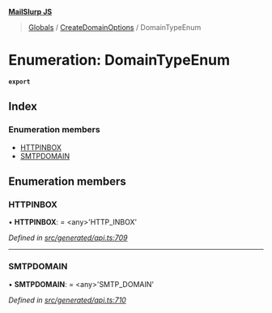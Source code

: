 **[MailSlurp JS](../README.md)**

> [Globals](../README.md) / [CreateDomainOptions](../modules/createdomainoptions.md) / DomainTypeEnum

# Enumeration: DomainTypeEnum

**`export`** 

## Index

### Enumeration members

* [HTTPINBOX](createdomainoptions.domaintypeenum.md#httpinbox)
* [SMTPDOMAIN](createdomainoptions.domaintypeenum.md#smtpdomain)

## Enumeration members

### HTTPINBOX

•  **HTTPINBOX**:  = \<any>'HTTP\_INBOX'

*Defined in [src/generated/api.ts:709](https://github.com/mailslurp/mailslurp-client/blob/a36d929/src/generated/api.ts#L709)*

___

### SMTPDOMAIN

•  **SMTPDOMAIN**:  = \<any>'SMTP\_DOMAIN'

*Defined in [src/generated/api.ts:710](https://github.com/mailslurp/mailslurp-client/blob/a36d929/src/generated/api.ts#L710)*
